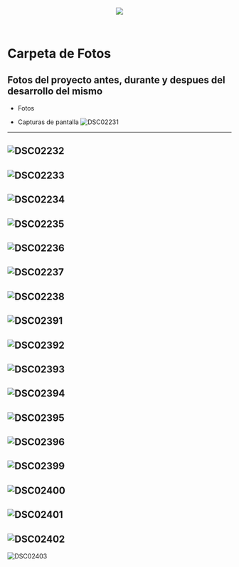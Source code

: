 <br/>
<p align="center">
  <img src="https://avatars2.githubusercontent.com/u/15052789?v=3&s=200">
</p>
<br/>

# Carpeta de Fotos

## Fotos del proyecto antes, durante y despues del desarrollo del mismo

* Fotos

* Capturas de pantalla
![DSC02231](/Fotos/DSC02231.JPG)
---
![DSC02232](/Fotos/DSC02232.JPG)
---
![DSC02233](/Fotos/DSC02233.JPG)
---
![DSC02234](/Fotos/DSC02234.JPG)
---
![DSC02235](/Fotos/DSC02235.JPG)
---
![DSC02236](/Fotos/DSC02236.JPG)
---
![DSC02237](/Fotos/DSC02237.JPG)
---
![DSC02238](/Fotos/DSC02238.JPG)
---
![DSC02391](/Fotos/DSC02391.JPG)
---
![DSC02392](/Fotos/DSC02392.JPG)
---
![DSC02393](/Fotos/DSC02393.JPG)
---
![DSC02394](/Fotos/DSC02394.JPG)
---
![DSC02395](/Fotos/DSC02395.JPG)
---
![DSC02396](/Fotos/DSC02396.JPG)
---
![DSC02399](/Fotos/DSC02399.JPG)
---
![DSC02400](/Fotos/DSC02400.JPG)
---
![DSC02401](/Fotos/DSC02401.JPG)
---
![DSC02402](/Fotos/DSC02402.JPG)
---
![DSC02403](/Fotos/DSC02403.JPG)

